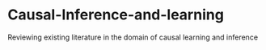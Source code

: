 # Causal-Inference-and-learning
Reviewing existing literature in the domain of causal learning and inference
